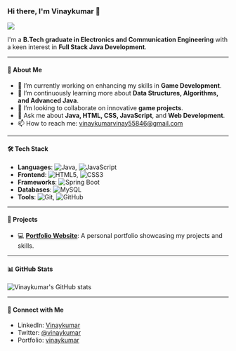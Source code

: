 ### Hi there, I'm **Vinaykumar** 👋

<!-- Profile Views or Hits -->
![](https://komarev.com/ghpvc/?username=vinaykumar&color=brightgreen)

I'm a **B.Tech graduate in Electronics and Communication Engineering** with a keen interest in **Full Stack Java Development**.

---

#### 🚀 **About Me**

- 🔭 I’m currently working on enhancing my skills in **Game Development**.
- 🌱 I’m continuously learning more about **Data Structures, Algorithms, and Advanced Java**.
- 👯 I’m looking to collaborate on innovative **game projects**.
- 💬 Ask me about **Java, HTML, CSS, JavaScript**, and **Web Development**.
- 📫 How to reach me: [vinaykumarvinay55846@gmail.com](mailto:vinaykumarvinay55846@gmail.com)

---

#### 🛠️ **Tech Stack**

- **Languages**: ![Java](https://img.shields.io/badge/-Java-007396?logo=java&logoColor=white&style=for-the-badge), ![JavaScript](https://img.shields.io/badge/-JavaScript-F7DF1E?logo=javascript&logoColor=white&style=for-the-badge)
- **Frontend**: ![HTML5](https://img.shields.io/badge/-HTML5-E34F26?logo=html5&logoColor=white&style=for-the-badge), ![CSS3](https://img.shields.io/badge/-CSS3-1572B6?logo=css3&logoColor=white&style=for-the-badge)
- **Frameworks**: ![Spring Boot](https://img.shields.io/badge/-Spring%20Boot-6DB33F?logo=spring&logoColor=white&style=for-the-badge)
- **Databases**: ![MySQL](https://img.shields.io/badge/-MySQL-4479A1?logo=mysql&logoColor=white&style=for-the-badge)
- **Tools**: ![Git](https://img.shields.io/badge/-Git-F05032?logo=git&logoColor=white&style=for-the-badge), ![GitHub](https://img.shields.io/badge/-GitHub-181717?logo=github&logoColor=white&style=for-the-badge)

---

#### 🌟 **Projects**


- 💻 [**Portfolio Website**](https://vinaysportfolio.netlify.app/): A personal portfolio showcasing my projects and skills.

---

#### 📊 **GitHub Stats**

![Vinaykumar's GitHub stats](https://github-readme-stats.vercel.app/api?username=vinaykumar9606&show_icons=true&theme=radical)

---

#### 🔗 **Connect with Me**

- LinkedIn: [Vinaykumar](https://www.linkedin.com/in/vinaykumar/)
- Twitter: [@vinaykumar](https://x.com/vinayku68150863?t=PW8V7MbxuhCue9pAafMs1A&s=09)
- Portfolio: [vinaykumar](https://vinaysportfolio.netlify.app/)


